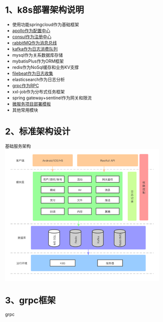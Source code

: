# 1、k8s部署架构说明

- 使用功能springcloud作为基础框架
- [apollo作为配置中心](apollo/readme.md)
- [consul作为注册中心](consul/readme.md)
- [rabbitMQ作为消息总线](rabbitmq/readme.md)
- [kafka作为日志消费队列](kafka/readme.md)
- mysql作为关系数据库存储
- mybatisPlus作为ORM框架
- redis作为NoSql缓存和业务KV支撑
- [filebeat作为日志收集](filebeat/readme.md)
- elasticsearch作为日志分析
- [grpc作为RPC](grpc.md)
- xxl-job作为分布式任务框架
- spring gateway+sentinel作为网关和限流
- [微服务项目部署模板](projects/deployment-prod.yaml)
- 其他常用模块

# 2、标准架构设计

 基础服务架构
![整体架构设计](images/整体架构设计.png)
# 3、grpc框架

grpc 